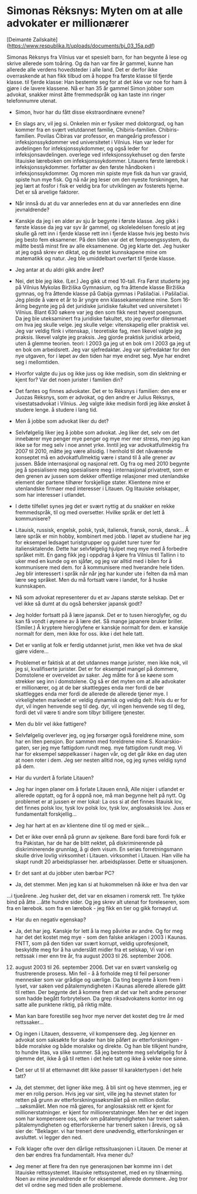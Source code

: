 # Simonas Rėksnys: Myten om at alle advokater er millionærer

[Deimantė Zailskaitė] (https://www.respublika.lt/uploads/documents/bj_03_15a.pdf)

Simonas Rėksnys fra Vilnius var et spesielt barn, for han begynte å lese og skrive allerede som toåring. Og da han var fire år gammel, kunne han allerede alle verdens
hovedsteder i alle land. Det er derfor ikke overraskende at han fikk tilbud om å hoppe fra første klasse til fjerde klasse.
til fjerde klasse: Han bestemte seg for at det ikke var noe for ham å gjøre i de lavere klassene. Nå er han 35 år gammel
Simon jobber som advokat, snakker minst åtte fremmedspråk og kan taste inn
ringer telefonnumre utenat.

- Simon, hvor har du fått disse
ekstraordinære evnene?

- En slags arv, vil jeg si.
Onkelen min er fysiker med doktorgrad, og han kommer fra en svært velutdannet familie, Chibiris-familien.
Chibiris-familien. Povilas Čibiras var professor, en mangeårig professor i infeksjonssykdommer ved universitetet i Vilnius.
Han var leder for avdelingen for infeksjonssykdommer, og også leder for infeksjonsavdelingen.
overlege ved infeksjonssykehuset og den første litauiske læreboken om infeksjonssykdommer.
Litauens første lærebok i infeksjonssykdommer.
forfatter av den første håndboken i infeksjonssykdommer. Og moren min spiste mye fisk da hun var gravid,
spiste hun mye fisk. Og nå
når jeg leser om den nyeste forskningen, har jeg lært at fosfor i fisk er veldig bra for utviklingen av fosterets hjerne. Det er så
arvelige faktorer.

- Når innså du at du var annerledes enn
at du var annerledes enn dine jevnaldrende?

- Kanskje da jeg i en alder av sju år begynte i første klasse.
Jeg gikk i første klasse da jeg var syv år gammel, og skoleledelsen foreslo at jeg skulle gå rett inn i fjerde klasse
rett inn i fjerde klasse hvis jeg besto
hvis jeg besto fem eksamener. På den tiden
var det et fempoengssystem, du måtte
bestå minst fire av
alle eksamenene. Og jeg klarte det.
Jeg husker at jeg også skrev en diktat, og de testet kunnskapene mine om matematikk og natur. Jeg ble umiddelbart overført
til fjerde klasse.

- Jeg antar at du aldri gikk andre året?

- Nei, det ble jeg ikke. (Ler.)
Jeg gikk ut med 10-tall. Fra
Først studerte jeg på Vilnius Mykolas Biržiška Gymnasium, og fra åttende klasse
Biržiška gymnas, og fra åttende klasse på Gabija gymnas i Pašilačiai.
i Pašilačiai. Jeg pleide å være et år
to år yngre enn klassekameratene mine.
Som 16-åring begynte jeg på det juridiske
juridiske fakultet ved universitetet i Vilnius. Blant
630 søkere var jeg den som fikk nest høyest poengsum. Da jeg ble uteksaminert fra
juridiske fakultet, sto jeg overfor dilemmaet om hva jeg skulle velge.
jeg skulle velge: vitenskapelig eller praktisk
vei. Jeg var veldig flink i vitenskap, i teoretiske fag, men likevel valgte jeg praksis.
likevel valgte jeg praksis. Jeg gjorde praktisk juridisk arbeid, uten å glemme teorien.
teori: I 2003 ga jeg ut en bok om
I 2003 ga jeg ut en bok om arbeidsrett. Jeg var sjefredaktør. Jeg var sjefredaktør for den nye utgaven, for i løpet av den tiden har mye endret seg.
Mye har endret seg i mellomtiden.

- Hvorfor valgte du jus og ikke
juss og ikke medisin, som din slektning er kjent for? Var det noen jurister i familien din?

- Det fantes og finnes advokater. Det er to Rėksnys i familien: den ene er Juozas Rėksnys, som er advokat, og den andre er
Julius Rėksnys, visestatsadvokat i Vilnius. Jeg valgte ikke medisin fordi jeg ikke ønsket å studere lenge.
å studere i lang tid.

- Men å jobbe som advokat
liker du det?

- Selvfølgelig liker jeg å jobbe som advokat.
Jeg liker det, selv om det innebærer mye penger
mye penger og mye mer
mer stress, men jeg kan ikke se for meg selv
i noe annet yrke. Inntil jeg var
advokatfullmektig fra 2007 til
2010, måtte jeg være allsidig. I henhold til det nåværende konseptet
må en advokatfullmektig være i stand til å
alle grener av jussen. Både internasjonal
og nasjonal rett. Og fra og med
2010 begynte jeg å spesialisere meg
spesialisere meg i internasjonal privatrett, som er den grenen av jussen som dekker offentlige relasjoner med utenlandske
element der partene tilhører forskjellige stater. Klientene mine er utenlandske firmaer med interesser i Litauen. Og litauiske selskaper,
som har interesser i utlandet.

- I dette tilfellet synes jeg det er svært nyttig
at du snakker en rekke fremmedspråk, til og med oversetter. Hvilke språk er det lett å
kommunisere?

- Litauisk, russisk, engelsk, polsk,
tysk, italiensk, fransk, norsk, dansk... Å lære språk er
min hobby, kombinert med jobb.
I løpet av studiene har jeg for eksempel
ledsaget turistgrupper og guidet turer
turer for italiensktalende. Dette har selvfølgelig hjulpet meg mye med å forbedre språket mitt.
En gang fikk jeg i oppdrag å kjøre fra Vilnius til Tallinn i to uker med en kunde og en sjåfør, og jeg var alltid med i bilen for å kommunisere med dem.
for å kommunisere med hverandre hele tiden. Jeg blir interessert i språk når
når jeg har kunder ute i felten
da må man lære seg språket. Men
du må fortsatt være i landet,
for å huske kunnskapen.

- Nå som advokat representerer du et av Japans største
selskap. Det er vel ikke så dumt
at du også behersker japansk godt?

- Jeg holder fortsatt på å lære japansk. Det er to
tusen hieroglyfer, og du kan få vondt i øynene av å lære det. Så mange japanere bruker briller.
(Smiler.) Å kryptere hieroglyfene er kanskje normalt for dem.
er kanskje normalt for dem, men ikke for oss.
ikke i det hele tatt.

- Det er vanlig at folk er ferdig utdannet jurist, men ikke vet hva de skal gjøre videre...

- Problemet er faktisk at
at det utdannes mange jurister, men ikke nok, vil jeg si, kvalifiserte jurister. Det er for eksempel mangel på dommere,
Domstolene er overveldet av saker. Jeg måtte
for å se køene som strekker seg inn i domstolene. Og så er det myten om at alle advokater er millionærer, og at de bør skattlegges enda mer fordi de
bør skattlegges enda mer fordi de allerede
de allerede tjener mye. I virkeligheten
markedet er veldig dynamisk og veldig delt: Hvis du er for dyr, vil ingen henvende seg til deg.
dyr, vil ingen henvende seg til deg,
fordi det vil være ti andre som tilbyr billigere tjenester.

- Men du blir vel ikke fattigere?

- Selvfølgelig overlever jeg, og jeg forsørger også foreldrene mine, som har en liten pensjon. Bor sammen med foreldrene mine
S. Konarskio-gaten, ser jeg mye fattigdom rundt meg.
mye fattigdom rundt meg. Vi har for eksempel søppelkasser i hagen vår, og det går ikke en dag uten at noen roter i dem.
Jeg ser nesten alltid noe, og jeg
synes veldig synd på dem.

- Har du vurdert å forlate Litauen?

- Jeg har ingen planer om å forlate Litauen ennå,
Alle nisjer i utlandet er allerede opptatt,
og for å oppnå noe, må man begynne helt på nytt. Og problemet er at
jussen er mer lokal:
La oss si at det finnes litauisk lov, det finnes polsk lov, tysk lov
polsk lov, tysk lov, anglosaksisk lov.
Juss er fundamentalt forskjellig...

- Jeg har hørt at en av klientene dine til og med er sjeik...

- Det er ikke over ennå på grunn av sjeikene. Bare fordi
bare fordi folk er fra Pakistan, har de
har de blitt nektet, på diskriminerende
på diskriminerende grunnlag, å gi dem visum. En seriøs forretningsmann skulle drive lovlig virksomhet i Litauen.
virksomhet i Litauen.
Han ville ha skapt rundt 20 arbeidsplasser her.
arbeidsplasser. Dette er situasjonen.

- Er det sant at du jobber uten bærbar PC?

- Ja, det stemmer. Men jeg kan si at
hukommelsen nå ikke er hva den var

...i tjueårene. Jeg husker det,
det var en eksamen i romersk rett.
Tre tykke bind på åtte
...åtte hundre sider. Og jeg skrev alt utenat for foreleseren, som fra en lærebok.
som fra en lærebok - jeg fikk en tier og gikk fornøyd ut.

- Har du en negativ egenskap?

- Ja, det har jeg. Kanskje for lett
å la meg påvirke av andre. Og for meg har det
det kostet meg mye - som den falske anklagen i 2003 i Kaunas.
FNTT, som på den tiden var svært korrupt,
veldig uprofesjonelt, beskyldte meg
for å ha underslått midler fra et selskap,
Vi var i en rettssak i mer enn tre år, fra august 2003 til 26. september 2006.
12. august 2003 til 26. september 2006.
Det var en svært vanskelig og frustrerende prosess. Min feil - å
å forholde meg til feil personer
mennesker som var grådige og
uærlige. Da ting begynte å
kom frem i lyset, var saken ved påtalemyndigheten i Kaunas allerede
allerede gått til retten. Der
begynte det å komme frem at det var helt andre personer som hadde begått forbrytelsen. Da
grep riksadvokatens kontor inn
og satte alle punktene riktig,
på riktig måte.

- Man kan bare forestille seg
hvor mye nerver det kostet deg
tre år med rettssaker...

- Og ingen i Litauen, dessverre,
vil kompensere deg. Jeg kjenner en
advokat som saksøkte for skader han ble påført av etterforskningen - både moralske og
både moralske og direkte. Og
han ble tilkjent hundre, to hundre litas, va
slike summer. Så jeg bestemte meg selvfølgelig for å glemme det, ikke å gå til retten i det hele tatt og
ikke å vekke noe sinne.

- Det ser ut til at etternavnet ditt ikke passer til karaktertypen i det hele tatt?

- Ja, det stemmer, det ligner ikke meg.
å bli sint og heve stemmen, jeg er mer en rolig person. Hvis jeg var sint,
ville jeg ha stevnet staten for retten på grunn av etterforskningssøksmålet på en million dollar.
...søksmålet. Men noe må gjøres, for anglosaksisk rett er kjent for millionerstatninger.
er kjent for millionerstatninger. Men her er det ingen som har
kompensere oss, selv om påtalemyndigheten har trenert saken.
påtalemyndigheten og etterforskerne har trenert saken i årevis,
og så sier de: "Beklager.
vi har trenert dere unødvendig, etterforskningen er avsluttet.
vi legger den ned.

- Folk klager ofte over den dårlige rettssituasjonen i Litauen.
De mener at den bør endres fra
fundamentalt. Hva mener du?

- Jeg mener at flere fra den nye generasjonen bør komme inn i det litauiske rettssystemet.
litauiske rettssystemet, med en ny tilnærming. Noen av mine jevnaldrende er for eksempel allerede dommere.
Jeg tror det vil ordne seg med tiden
alle problemene.

